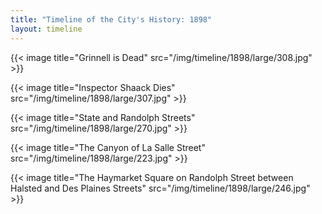 ```yaml
---
title: "Timeline of the City's History: 1898"
layout: timeline
---
```


{{< image title="Grinnell is Dead" src="/img/timeline/1898/large/308.jpg" >}}

{{< image title="Inspector Shaack Dies" src="/img/timeline/1898/large/307.jpg" >}}

{{< image title="State and Randolph Streets" src="/img/timeline/1898/large/270.jpg" >}}

{{< image title="The Canyon of La Salle Street" src="/img/timeline/1898/large/223.jpg" >}}

{{< image title="The Haymarket Square on Randolph Street between Halsted and Des Plaines Streets" src="/img/timeline/1898/large/246.jpg" >}}
